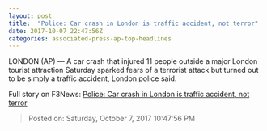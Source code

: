 ```yaml
---
layout: post
title:  "Police: Car crash in London is traffic accident, not terror"
date: 2017-10-07 22:47:56Z
categories: associated-press-ap-top-headlines
---
```


LONDON (AP) — A car crash that injured 11 people outside a major London tourist attraction Saturday sparked fears of a terrorist attack but turned out to be simply a traffic accident, London police said.


Full story on F3News: [Police: Car crash in London is traffic accident, not terror](http://www.f3nws.com/n/2ajzrC)

> Posted on: Saturday, October 7, 2017 10:47:56 PM
